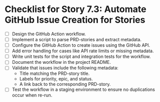 # Checklist for Story 7.3: Automate GitHub Issue Creation for Stories

- [ ] Design the GitHub Action workflow.
- [ ] Implement a script to parse PRD-stories and extract metadata.
- [ ] Configure the GitHub Action to create issues using the GitHub API.
- [ ] Add error handling for cases like API rate limits or missing metadata.
- [ ] Write unit tests for the script and integration tests for the workflow.
- [ ] Document the workflow in the project README.
- [ ] Validate that issues include the following metadata:
  - Title matching the PRD-story title.
  - Labels for priority, epic, and status.
  - A link back to the corresponding PRD-story.
- [ ] Test the workflow in a staging environment to ensure no duplications occur when re-run.
